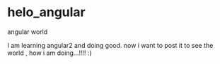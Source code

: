 # helo_angular
angular world

I am learning angular2 and doing good. now i want to post it to see the world , how i am doing...!!!! :)

